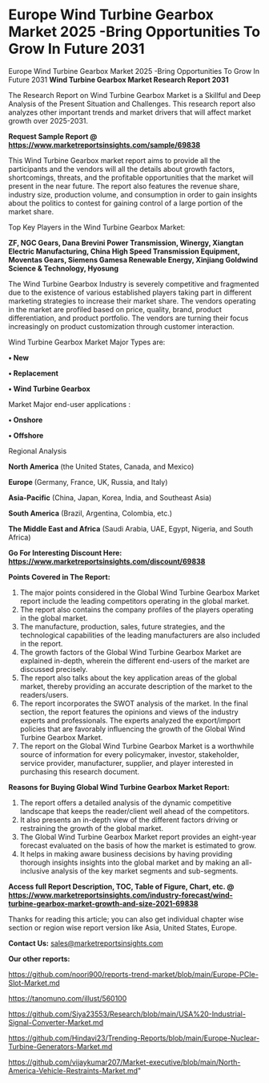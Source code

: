 # Europe Wind Turbine Gearbox Market 2025 -Bring Opportunities To Grow In Future 2031
Europe Wind Turbine Gearbox Market 2025 -Bring Opportunities To Grow In Future 2031
<strong>Wind Turbine Gearbox Market Research Report 2031</strong>

The Research Report on Wind Turbine Gearbox Market is a Skillful and Deep Analysis of the Present Situation and Challenges. This research report also analyzes other important trends and market drivers that will affect market growth over 2025-2031.

<strong>Request Sample Report @ <a href=https://www.marketreportsinsights.com/sample/69838>https://www.marketreportsinsights.com/sample/69838</a></strong>

This Wind Turbine Gearbox market report aims to provide all the participants and the vendors will all the details about growth factors, shortcomings, threats, and the profitable opportunities that the market will present in the near future. The report also features the revenue share, industry size, production volume, and consumption in order to gain insights about the politics to contest for gaining control of a large portion of the market share.

Top Key Players in the Wind Turbine Gearbox Market:

<strong>ZF, NGC Gears, Dana Brevini Power Transmission, Winergy, Xiangtan Electric Manufacturing, China High Speed Transmission Equipment, Moventas Gears, Siemens Gamesa Renewable Energy, Xinjiang Goldwind Science & Technology, Hyosung</strong>

The Wind Turbine Gearbox Industry is severely competitive and fragmented due to the existence of various established players taking part in different marketing strategies to increase their market share. The vendors operating in the market are profiled based on price, quality, brand, product differentiation, and product portfolio. The vendors are turning their focus increasingly on product customization through customer interaction.

Wind Turbine Gearbox Market Major Types are:

<strong>• New

• Replacement

• Wind Turbine Gearbox</strong>

Market Major end-user applications :

<strong>• Onshore

• Offshore</strong>

Regional Analysis

</u><strong><b>North America</b></strong> (the United States, Canada, and Mexico)

<strong><b>Europe </b></strong>(Germany, France, UK, Russia, and Italy)

<strong><b>Asia-Pacific</b></strong> (China, Japan, Korea, India, and Southeast Asia)

<strong><b>South America</b></strong> (Brazil, Argentina, Colombia, etc.)

<strong><b>The Middle East and Africa</b></strong> (Saudi Arabia, UAE, Egypt, Nigeria, and South Africa)

<strong>Go For Interesting Discount Here: <a href=https://www.marketreportsinsights.com/discount/69838>https://www.marketreportsinsights.com/discount/69838</a></strong>

<strong>Points Covered in The Report:</strong>
<ol>
  <li>The major points considered in the Global Wind Turbine Gearbox Market report include the leading competitors operating in the global market.</li>
  <li>The report also contains the company profiles of the players operating in the global market.</li>
  <li>The manufacture, production, sales, future strategies, and the technological capabilities of the leading manufacturers are also included in the report.</li>
  <li>The growth factors of the Global Wind Turbine Gearbox Market are explained in-depth, wherein the different end-users of the market are discussed precisely.</li>
  <li>The report also talks about the key application areas of the global market, thereby providing an accurate description of the market to the readers/users.</li>
  <li>The report incorporates the SWOT analysis of the market. In the final section, the report features the opinions and views of the industry experts and professionals. The experts analyzed the export/import policies that are favorably influencing the growth of the Global Wind Turbine Gearbox Market.</li>
  <li>The report on the Global Wind Turbine Gearbox Market is a worthwhile source of information for every policymaker, investor, stakeholder, service provider, manufacturer, supplier, and player interested in purchasing this research document.</li>
</ol>
<strong>Reasons for Buying Global Wind Turbine Gearbox Market Report:</strong>

<ol>
  <li>The report offers a detailed analysis of the dynamic competitive landscape that keeps the reader/client well ahead of the competitors.</li>
  <li>It also presents an in-depth view of the different factors driving or restraining the growth of the global market.</li>
  <li>The Global Wind Turbine Gearbox Market report provides an eight-year forecast evaluated on the basis of how the market is estimated to grow.</li>
  <li>It helps in making aware business decisions by having providing thorough insights insights into the global market and by making an all-inclusive analysis of the key market segments and sub-segments.</li>
</ol>
<strong>Access full Report Description, TOC, Table of Figure, Chart, etc. @ <a href=https://www.marketreportsinsights.com/industry-forecast/wind-turbine-gearbox-market-growth-and-size-2021-69838>https://www.marketreportsinsights.com/industry-forecast/wind-turbine-gearbox-market-growth-and-size-2021-69838</a></strong>


Thanks for reading this article; you can also get individual chapter wise section or region wise report version like Asia, United States, Europe.

<strong>Contact Us:</strong>
sales@marketreportsinsights.com

<strong>Our other reports:</strong>

<a href=https://github.com/noori900/reports-trend-market/blob/main/Europe-PCIe-Slot-Market.md>https://github.com/noori900/reports-trend-market/blob/main/Europe-PCIe-Slot-Market.md</a>

<a href=https://tanomuno.com/illust/560100>https://tanomuno.com/illust/560100</a>

<a href=https://github.com/Siya23553/Research/blob/main/USA%20-Industrial-Signal-Converter-Market.md>https://github.com/Siya23553/Research/blob/main/USA%20-Industrial-Signal-Converter-Market.md</a>

<a href=https://github.com/Hindavi23/Trending-Reports/blob/main/Europe-Nuclear-Turbine-Generators-Market.md>https://github.com/Hindavi23/Trending-Reports/blob/main/Europe-Nuclear-Turbine-Generators-Market.md</a>

<a href=https://github.com/vijaykumar207/Market-executive/blob/main/North-America-Vehicle-Restraints-Market.md>https://github.com/vijaykumar207/Market-executive/blob/main/North-America-Vehicle-Restraints-Market.md</a>"
